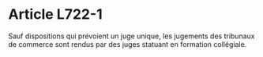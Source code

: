 # Article L722-1

Sauf dispositions qui prévoient un juge unique, les jugements des tribunaux de commerce sont rendus par des juges statuant en formation collégiale.